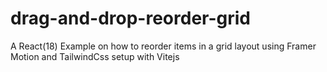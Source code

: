 # drag-and-drop-reorder-grid
A React(18) Example on how to reorder items in a grid layout using Framer Motion and TailwindCss setup with Vitejs
